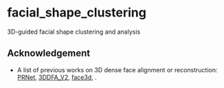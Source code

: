 # facial_shape_clustering
3D-guided facial shape clustering and analysis


## Acknowledgement
* A list of previous works on 3D dense face alignment or reconstruction: [PRNet](https://github.com/YadiraF/PRNet), [3DDFA_V2](https://github.com/cleardusk/3DDFA_V2), [face3d](https://github.com/YadiraF/face3d), .
